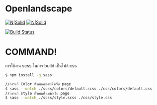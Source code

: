# Openlandscape

[![N|Solid](http://agroindustry.mfu.ac.th/wp-content/uploads/2018/07/icon_logo.png)](http://itschool.mfu.ac.th/iqd-it/)
[![N|Solid](https://blog.openlandscape.cloud/wp-content/uploads/2018/11/logo1.png)](https://www.openlandscape.cloud)

[![Build Status](https://travis-ci.org/joemccann/dillinger.svg?branch=master)](https://travis-ci.org/joemccann/dillinger)


# COMMAND!

การใช้งาน scss ในการ build เป็นไฟล์ css

```sh
$ npm install -g sass
```
```sh
//การแก้ Color ทั้งหมดของหน้าเว็บ page
$ sass --watch ./scss/colors/default.scss ./css/colors/default.css
//การแก้ style ทั้งหมดในหน้าเว็บ page
$ sass --watch ./scss/style.scss ./css/style.css
```
 

